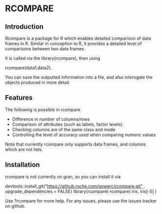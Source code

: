 # RCOMPARE


## Introduction

Rcompare is a package for R which enables detailed comparison of data frames in R. Similar in conception to R, it provides a detailed level of comparisons between two data frames.

It is called via the library(rcompare), then using

rcompare(data1,data2).

You can save the outputted information into a file, and also interogate the objects produced in more detail.

## Features

The following is possible in rcompare

- Difference in number of columns/rows
- Comparison of attributes (such as labels, factor levels)
- Checking columns are of the same class and mode
- Controlling the level of accuracy used when comparing numeric values

Note that currently rcompare only supports data frames, and columns which are not lists.

## Installation

rcompare is not currently on gran, so you can install it via


devtools::install_git(“https://github.roche.com/gowerc/rcompare.git” , upgrade_dependencies = FALSE)
library(rcompare)
rcompare( iris,  iris[-5] ) 

Use ?rcompare for more help. For any issues, please use the issues tracker on github.
